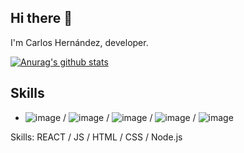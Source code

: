 ## Hi there 👋
I'm Carlos Hernández, developer.

[![Anurag's github stats](https://github-readme-stats.vercel.app/api?username=CodeSyss)](https://github.com/anuraghazra/github-readme-stats)

## Skills
* ![image](https://github.com/user-attachments/assets/23574659-65ae-48e8-b308-d7bf173b94ae)
 / ![image](https://github.com/user-attachments/assets/e9e6bf7e-3877-4167-8ca3-9daf894c0db7)
 / ![image](https://github.com/user-attachments/assets/0fe6046c-d9b6-46d7-b72c-f6626af70935)
 / ![image](https://github.com/user-attachments/assets/7c97bc00-3bb5-41ae-b730-eaa48e3cae26)
 /  ![image](https://github.com/user-attachments/assets/efcc9b7c-8138-43f6-a5ba-4d465447bfb9)

Skills: REACT / JS / HTML / CSS / Node.js
